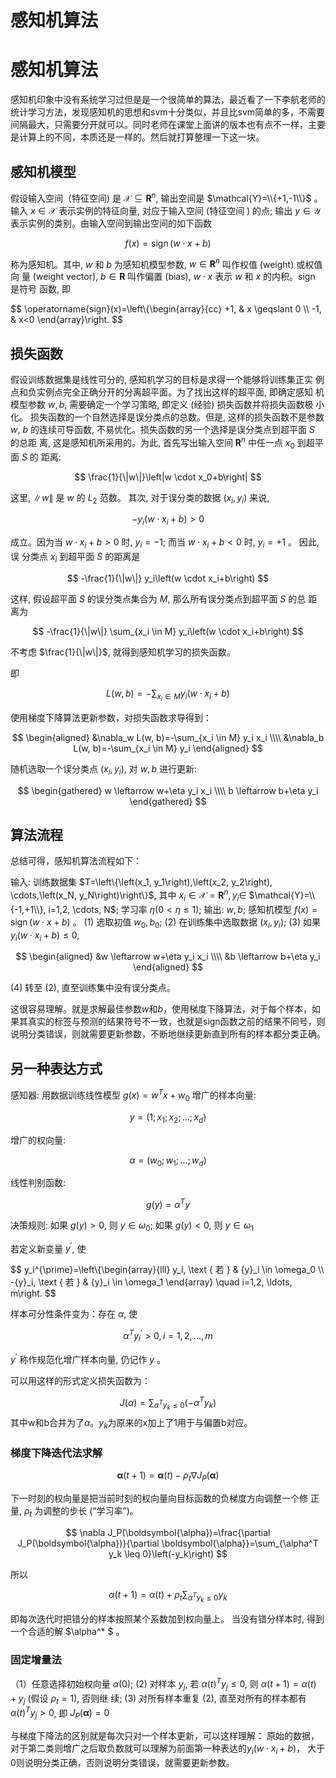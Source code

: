 # 感知机算法



# 感知机算法
感知机印象中没有系统学习过但是是一个很简单的算法，最近看了一下李航老师的统计学习方法，发现感知机的思想和svm十分类似，并且比svm简单的多，不需要间隔最大，只需要分开就可以。同时老师在课堂上面讲的版本也有点不一样，主要是计算上的不同，本质还是一样的。然后就打算整理一下这一块。

## 感知机模型

假设输入空间（特征空间) 是 $\mathcal{X} \subseteq \mathbf{R}^n$, 输出空间是 $\mathcal{Y}=\\{+1,-1\\}$ 。输入 $x \in \mathcal{X}$ 表示实例的特征向量, 对应于输入空间 (特征空间 ) 的点; 输出 $y \in \mathcal{Y}$ 表示实例的类别。由输入空间到输出空间的如下函数

$$
f(x)=\operatorname{sign}(w \cdot x+b)
$$

称为感知机。其中, $w$ 和 $b$ 为感知机模型参数, $w \in \mathbf{R}^n$ 叫作权值 (weight) 或权值向 量 (weight vector), $b \in \mathbf{R}$ 叫作偏置 (bias), $w \cdot x$ 表示 $w$ 和 $x$ 的内积。sign 是符号 函数, 即

$$
\operatorname{sign}(x)=\left\\{\begin{array}{cc}
+1, & x \geqslant 0 \\\\
-1, & x<0
\end{array}\right.
$$


## 损失函数

假设训练数据集是线性可分的, 感知机学习的目标是求得一个能够将训练集正实 例点和负实例点完全正确分开的分离超平面。为了找出这样的超平面, 即确定感知 机模型参数 $w, b$, 需要确定一个学习策略, 即定义 (经验) 损失函数并将损失函数极 小化。
损失函数的一个自然选择是误分类点的总数。但是, 这样的损失函数不是参数 $w$, $b$ 的连续可导函数, 不易优化。损失函数的另一个选择是误分类点到超平面 $S$ 的总距 离, 这是感知机所采用的。为此, 首先写出输入空间 $\mathbf{R}^n$ 中任一点 $x_0$ 到超平面 $S$ 的 距离:

$$
\frac{1}{\|w\|}\left|w \cdot x_0+b\right|
$$

这里, $\|w\|$ 是 $w$ 的 $L_2$ 范数。
其次, 对于误分类的数据 $\left(x_i, y_i\right)$ 来说,

$$
-y_i\left(w \cdot x_i+b\right)>0
$$

成立。因为当 $w \cdot x_i+b>0$ 时, $y_i=-1$; 而当 $w \cdot x_i+b<0$ 时, $y_i=+1$ 。 因此, 误 分类点 $x_i$ 到超平面 $S$ 的距离是

$$
-\frac{1}{\|w\|} y_i\left(w \cdot x_i+b\right)
$$

这样, 假设超平面 $S$ 的误分类点集合为 $M$, 那么所有误分类点到超平面 $S$ 的总 距离为

$$
-\frac{1}{\|w\|} \sum_{x_i \in M} y_i\left(w \cdot x_i+b\right)
$$

不考虑 $\frac{1}{\|w\|}$, 就得到感知机学习的损失函数。

即

$$
L(w, b) = -\sum_{x_i \in M} y_i\left(w \cdot x_i+b\right)
$$

使用梯度下降算法更新参数，对损失函数求导得到：

$$
\begin{aligned}
&\nabla_w L(w, b)=-\sum_{x_i \in M} y_i x_i \\\\
&\nabla_b L(w, b)=-\sum_{x_i \in M} y_i
\end{aligned}
$$


随机选取一个误分类点 $\left(x_i, y_i\right)$, 对 $w, b$ 进行更新:

$$
\begin{gathered}
w \leftarrow w+\eta y_i x_i \\\\
b \leftarrow b+\eta y_i
\end{gathered}
$$
## 算法流程
总结可得，感知机算法流程如下：

输入: 训练数据集 $T=\left\\{\left(x_1, y_1\right),\left(x_2, y_2\right), \cdots,\left(x_N, y_N\right)\right\\\}$, 其中 $x_i \in \mathcal{X}=\mathbf{R}^n, y_i \in$ $\mathcal{Y}=\\{-1,+1\\}, i=1,2, \cdots, N$; 学习率 $\eta(0<\eta \leqslant 1)$;
输出: $w, b$; 感知机模型 $f(x)=\operatorname{sign}(w \cdot x+b)$ 。
(1) 选取初值 $w_0, b_0$;
(2) 在训练集中选取数据 $\left(x_i, y_i\right)$;
(3) 如果 $y_i\left(w \cdot x_i+b\right) \leqslant 0$,

$$
\begin{aligned}
&w \leftarrow w+\eta y_i x_i \\\\
&b \leftarrow b+\eta y_i
\end{aligned}
$$

(4) 转至 (2), 直至训练集中没有误分类点。

这很容易理解。就是求解最佳参数$w$和$b$，使用梯度下降算法，对于每个样本，如果其真实的标签与预测的结果符号不一致，也就是sign函数之前的结果不同号，则说明分类错误，则就需要更新参数，不断地继续更新直到所有的样本都分类正确。

## 另一种表达方式

感知器: 用数据训练线性模型 $g({x})={w}^T {x}+w_0$
增广的样本向量:

$$
{y}=\left(1 ; x_1 ; x_2 ; \ldots ; x_d\right)
$$

增广的权向量:

$$
{\alpha}=\left(w_0 ; w_1 ; \ldots ; w_d\right)
$$

线性判别函数:

$$
g({y})={\alpha}^T {y}
$$

决策规则: 如果 $g({y})>0$, 则 $y \in \omega_0$; 如果 $g({y})<0$, 则 $y \in \omega_1$

若定义新变量 $y^{\prime}$, 使

$$
y_i^{\prime}=\left\\{\begin{array}{lll}
y_i,  \text { 若 } & {y}_i \in \omega_0 \\\\
-{y}_i, \text { 若 } & {y}_i \in \omega_1
\end{array} \quad i=1,2, \ldots, m\right.
$$

样本可分性条件变为：存在 $\alpha$, 使

$$
{\alpha}^T {y}_i^{\prime}>0, i=1,2, \ldots, m
$$

$y^{\prime}$ 称作规范化增广样本向量, 仍记作 $y$ 。

可以用这样的形式定义损失函数为：

$$
J(\alpha) = \sum_{\alpha^Ty_k \leq 0} (-\alpha^Ty_k)
$$
其中w和b合并为了$\alpha$。$y_k$为原来的x加上了1用于与偏置b对应。

### 梯度下降迭代法求解

$$
\boldsymbol{\alpha}(t+1)=\boldsymbol{\alpha}(t)-\rho_t \nabla J_P(\boldsymbol{\alpha})
$$

下一时刻的权向量是把当前时刻的权向量向目标函数的负梯度方向调整一个修
正量, $\rho_t$ 为调整的步长 (“学习率”)。

$$
\nabla J_P(\boldsymbol{\alpha})=\frac{\partial J_P(\boldsymbol{\alpha})}{\partial \boldsymbol{\alpha}}=\sum_{\alpha^T y_k \leq 0}\left(-y_k\right)
$$

所以

$$
\alpha(t+1)=\alpha(t)+\rho_t \sum_{\alpha^T y_k \leq 0} y_k
$$

即每次迭代时把错分的样本按照某个系数加到权向量上。
当没有错分样本时, 得到一个合适的解 $\alpha^* $ 。


### 固定增量法

（1）任意选择初始权向量 $\alpha(0)$;
(2) 对样本 $y_j$, 若 $\alpha(t)^T y_j \leq 0$, 则 $\alpha(t+1)=\alpha(t)+y_j$ (假设 $\left.\rho_t=1\right)$, 否则继 续;
(3) 对所有样本重复 (2), 直至对所有的样本都有 $\alpha(t)^T y_j>0$, 即 $J_P(\boldsymbol{\alpha})=0$

与梯度下降法的区别就是每次只对一个样本更新，可以这样理解： 原始的数据，对于第二类则增广之后取负数就可以理解为前面第一种表达的$y_i\left(w \cdot x_i+b\right)$， 大于0则说明分类正确，否则说明分类错误，就需要更新参数。
